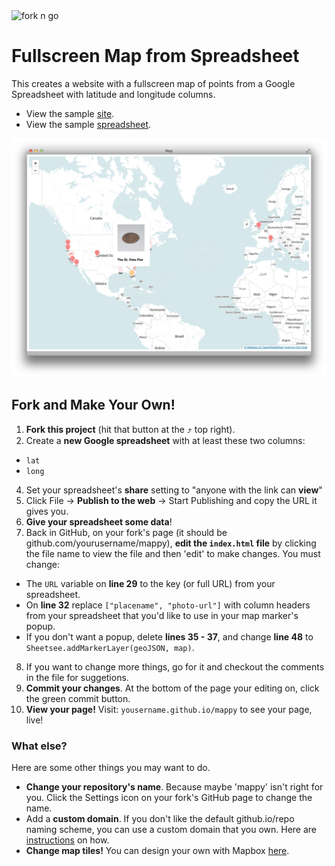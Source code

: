 <img src="https://raw.githubusercontent.com/jlord/forkngo/gh-pages/badges/sky.png" alt="fork n go" style="width: 200px;">

# Fullscreen Map from Spreadsheet

This creates a website with a fullscreen map of points from a Google Spreadsheet with latitude and longitude columns.

- View the sample [site](http://jlord.github.io/mappy).
- View the sample [spreadsheet](https://docs.google.com/a/github.com/spreadsheet/lv?key=0Ao5u1U6KYND7dGN5QngweVJUWE16bTRob0d2a3dCbnc).

![screenshot](mappy-ss.png)

## Fork and Make Your Own!

1. **Fork this project** (hit that button at the ⤴︎ top right).
2. Create a **new Google spreadsheet** with at least these two columns:
 - `lat`
 - `long`
4. Set your spreadsheet's **share** setting to "anyone with the link can **view**"
5. Click File -> **Publish to the web** -> Start Publishing and copy the URL it gives you.
6. **Give your spreadsheet some data**!
7. Back in GitHub, on your fork's page (it should be github.com/yourusername/mappy), **edit the `index.html` file**  by clicking the file name to view the file and then 'edit' to make changes. You must change:
 - The `URL` variable on **line 29** to the key (or full URL) from your spreadsheet.
 - On **line 32** replace `["placename", "photo-url"]` with column headers from your spreadsheet that you'd like to use in your map marker's popup.
  - If you don't want a popup, delete **lines 35 - 37**, and change **line 48** to `Sheetsee.addMarkerLayer(geoJSON, map)`.
8. If you want to change more things, go for it and checkout the comments in the file for suggetions.
9. **Commit your changes**. At the bottom of the page your editing on, click the green commit button.
10. **View your page!** Visit: `yousername.github.io/mappy` to see your page, live!

### What else?

Here are some other things you may want to do.

- **Change your repository's name**. Because maybe 'mappy' isn't right for you. Click the Settings icon on your fork's GitHub page to change the name.
- Add a **custom domain**. If you don't like the default github.io/repo naming scheme, you can use a custom domain that you own. Here are [instructions](https://help.github.com/articles/setting-up-a-custom-domain-with-github-pages) on how.
- **Change map tiles!** You can design your own with Mapbox [here](https://www.mapbox.com/editor/).

